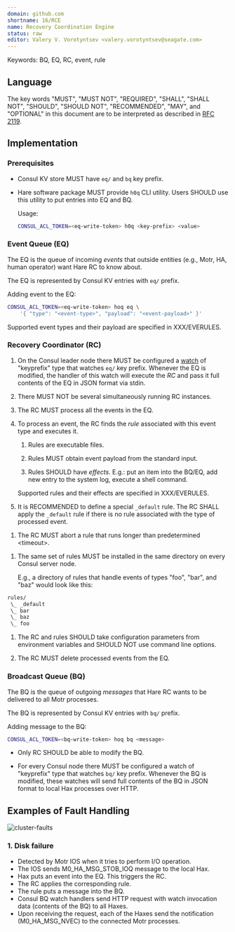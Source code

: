 ```yaml
---
domain: github.com
shortname: 16/RCE
name: Recovery Coordination Engine
status: raw
editor: Valery V. Vorotyntsev <valery.vorotyntsev@seagate.com>
---
```


Keywords: BQ, EQ, RC, event, rule

<!-- XXX
  -- Keywords: EQ, BQ, RC, timers
  --
  -- Note: event types and rules (and rules' effects) will be specified in a separate RFC.
  -->

<!-- XXX TODO:
  --
  -- * Write the "EVERULES" (Events & Rules) RFC.
  --
  -- * Logging & observability.
  --
  -- * Add new terms to 10/GLOSS.
  --
  -- * Timers mechanism.
  --
  -- * "BQ-delivered" (a.k.a. BQ acks) mechanism.
  --
  -- * How to ensure that only RC can modify the BQ?
  --   See
  --   1. [ACL System](https://www.consul.io/docs/acl/acl-system)
  --   2. [Bootstrap the ACL system](https://learn.hashicorp.com/tutorials/consul/access-control-setup-production)
  --   3. [ACL Rules](https://www.consul.io/docs/acl/acl-rules)
  --
  -- * Read about Consul [Security Model](https://www.consul.io/docs/internals/security.html).  How can we apply that information?
  -->

## Language

The key words "MUST", "MUST NOT", "REQUIRED", "SHALL", "SHALL NOT", "SHOULD", "SHOULD NOT", "RECOMMENDED", "MAY", and "OPTIONAL" in this document are to be interpreted as described in [RFC 2119](https://tools.ietf.org/html/rfc2119).

## Implementation

### Prerequisites

* Consul KV store MUST have `eq/` and `bq` key prefix.

* Hare software package MUST provide `h0q` CLI utility.  Users SHOULD use this utility to put entries into EQ and BQ.

  Usage:
  ```sh
  CONSUL_ACL_TOKEN=<eq-write-token> h0q <key-prefix> <value>
  ```

### Event Queue (EQ)

The EQ is the queue of incoming _events_ that outside entities (e.g., Motr, HA, human operator) want Hare RC to know about.

The EQ is represented by Consul KV entries with `eq/` prefix.

<!-- XXX Describe epoch? -->

Adding event to the EQ:
```sh
CONSUL_ACL_TOKEN=<eq-write-token> hoq eq \
    '{ "type": "<event-type>", "payload": "<event-payload>" }'
```

Supported event types and their payload are specified in XXX/EVERULES.

### Recovery Coordinator (RC)

1. On the Consul leader node there MUST be configured a [watch](https://www.consul.io/docs/agent/watches.html#keyprefix) of "keyprefix" type that watches `eq/` key prefix.  Whenever the EQ is modified, the handler of this watch will execute the _RC_ and pass it full contents of the EQ in JSON format via stdin.

1. There MUST NOT be several simultaneously running RC instances.  <!-- XXX This is guaranteed by Consul, isn't it? -->

1. The RC MUST process all the events in the EQ.

1. To process an event, the RC finds the _rule_ associated with this event type and executes it.

   1. Rules are executable files.

   1. Rules MUST obtain event payload from the standard input.

   1. Rules SHOULD have _effects_.  E.g.: put an item into the BQ/EQ, add new entry to the system log, execute a shell command.

   Supported rules and their effects are specified in XXX/EVERULES.

1. It is RECOMMENDED to define a special `_default` rule.  The RC SHALL apply the `_default` rule if there is no rule associated with the type of processed event.

<!-- XXX We may borrow some rule processing ideas from iptables/nftables.
  -->

1. The RC MUST abort a rule that runs longer than predetermined \<timeout\>.

<!-- XXX How is RC to be configured?  Do we want to reconfigure it at runtime?
  -->

1. The same set of rules MUST be installed in the same directory on every Consul server node.

   E.g., a directory of rules that handle events of types "foo", "bar", and "baz" would look like this:
  ```sh
  rules/
   \_ _default
   \_ bar
   \_ baz
   \_ foo
  ```

1. The RC and rules SHOULD take configuration parameters from environment variables and SHOULD NOT use command line options.  <!-- Rationale: https://12factor.net/config -->

1. The RC MUST delete processed events from the EQ.

### Broadcast Queue (BQ)

The BQ is the queue of outgoing _messages_ that Hare RC wants to be delivered to all Motr processes.

The BQ is represented by Consul KV entries with `bq/` prefix.

Adding message to the BQ:
```sh
CONSUL_ACL_TOKEN=<bq-write-token> hoq bq <message>
```

<!-- XXX-OPTIMIZATION: `h0q` uses Consul transaction mechanism and CAS to increment the epoch.  If only RC is allowed to modify the BQ, we may want to use a more lightweight mechanism. -->

* Only RC SHOULD be able to modify the BQ.  <!-- XXX How to ensure that? -->

* For every Consul node there MUST be configured a watch of "keyprefix" type that watches `bq/` key prefix.  Whenever the BQ is modified, these watches will send full contents of the BQ in JSON format to local Hax processes over HTTP.

## Examples of Fault Handling

![cluster-faults](cluster-faults.png)

### 1. Disk failure

* Detected by Motr IOS when it tries to perform I/O operation.
* The IOS sends M0_HA_MSG_STOB_IOQ message to the local Hax.
* Hax puts an event into the EQ.  This triggers the RC.
* The RC applies the corresponding rule.
* The rule puts a message into the BQ.
* Consul BQ watch handlers send HTTP request with watch invocation
  data (contents of the BQ) to all Haxes.
* Upon receiving the request, each of the Haxes send the notification
  (M0_HA_MSG_NVEC) to the connected Motr processes.

<!-- XXX-TODO: Add a [sequence diagram](https://plantuml.com/sequence-diagram).
  -->
